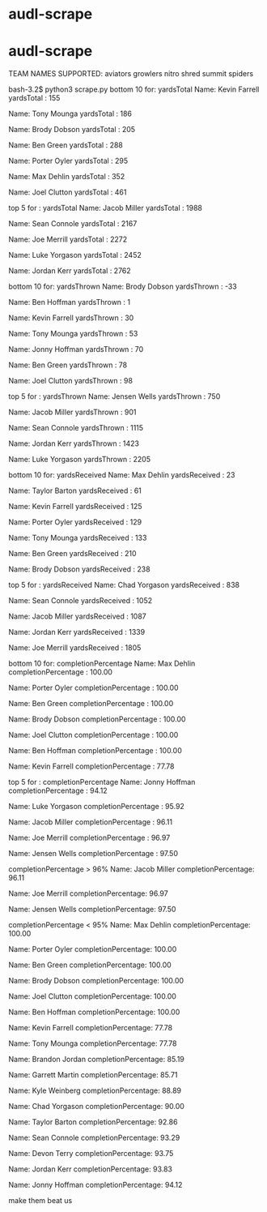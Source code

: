 # audl-scrape
# audl-scrape


TEAM NAMES SUPPORTED:
aviators
growlers
nitro
shred
summit
spiders


bash-3.2$ python3 scrape.py 
bottom 10 for:  yardsTotal
Name: Kevin Farrell yardsTotal : 155 

Name: Tony Mounga yardsTotal : 186 

Name: Brody Dobson yardsTotal : 205 

Name: Ben Green yardsTotal : 288 

Name: Porter Oyler yardsTotal : 295 

Name: Max Dehlin yardsTotal : 352 

Name: Joel Clutton yardsTotal : 461 

top 5 for : yardsTotal
Name: Jacob Miller yardsTotal : 1988 

Name: Sean Connole yardsTotal : 2167 

Name: Joe Merrill yardsTotal : 2272 

Name: Luke Yorgason yardsTotal : 2452 

Name: Jordan Kerr yardsTotal : 2762 

bottom 10 for:  yardsThrown
Name: Brody Dobson yardsThrown : -33 

Name: Ben Hoffman yardsThrown : 1 

Name: Kevin Farrell yardsThrown : 30 

Name: Tony Mounga yardsThrown : 53 

Name: Jonny Hoffman yardsThrown : 70 

Name: Ben Green yardsThrown : 78 

Name: Joel Clutton yardsThrown : 98 

top 5 for : yardsThrown
Name: Jensen Wells yardsThrown : 750 

Name: Jacob Miller yardsThrown : 901 

Name: Sean Connole yardsThrown : 1115 

Name: Jordan Kerr yardsThrown : 1423 

Name: Luke Yorgason yardsThrown : 2205 

bottom 10 for:  yardsReceived
Name: Max Dehlin yardsReceived : 23 

Name: Taylor Barton yardsReceived : 61 

Name: Kevin Farrell yardsReceived : 125 

Name: Porter Oyler yardsReceived : 129 

Name: Tony Mounga yardsReceived : 133 

Name: Ben Green yardsReceived : 210 

Name: Brody Dobson yardsReceived : 238 

top 5 for : yardsReceived
Name: Chad Yorgason yardsReceived : 838 

Name: Sean Connole yardsReceived : 1052 

Name: Jacob Miller yardsReceived : 1087 

Name: Jordan Kerr yardsReceived : 1339 

Name: Joe Merrill yardsReceived : 1805 

bottom 10 for:  completionPercentage
Name: Max Dehlin completionPercentage : 100.00 

Name: Porter Oyler completionPercentage : 100.00 

Name: Ben Green completionPercentage : 100.00 

Name: Brody Dobson completionPercentage : 100.00 

Name: Joel Clutton completionPercentage : 100.00 

Name: Ben Hoffman completionPercentage : 100.00 

Name: Kevin Farrell completionPercentage : 77.78 

top 5 for : completionPercentage
Name: Jonny Hoffman completionPercentage : 94.12 

Name: Luke Yorgason completionPercentage : 95.92 

Name: Jacob Miller completionPercentage : 96.11 

Name: Joe Merrill completionPercentage : 96.97 

Name: Jensen Wells completionPercentage : 97.50 

completionPercentage > 96%
Name: Jacob Miller completionPercentage: 96.11 

Name: Joe Merrill completionPercentage: 96.97 

Name: Jensen Wells completionPercentage: 97.50 

completionPercentage < 95%
Name: Max Dehlin completionPercentage: 100.00 

Name: Porter Oyler completionPercentage: 100.00 

Name: Ben Green completionPercentage: 100.00 

Name: Brody Dobson completionPercentage: 100.00 

Name: Joel Clutton completionPercentage: 100.00 

Name: Ben Hoffman completionPercentage: 100.00 

Name: Kevin Farrell completionPercentage: 77.78 

Name: Tony Mounga completionPercentage: 77.78 

Name: Brandon Jordan completionPercentage: 85.19 

Name: Garrett Martin completionPercentage: 85.71 

Name: Kyle Weinberg completionPercentage: 88.89 

Name: Chad Yorgason completionPercentage: 90.00 

Name: Taylor Barton completionPercentage: 92.86 

Name: Sean Connole completionPercentage: 93.29 

Name: Devon Terry completionPercentage: 93.75 

Name: Jordan Kerr completionPercentage: 93.83 

Name: Jonny Hoffman completionPercentage: 94.12 

make them beat us
